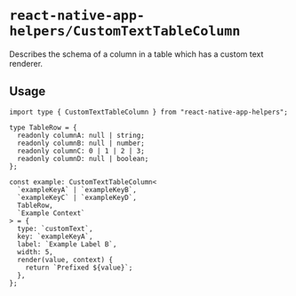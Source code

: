 # `react-native-app-helpers/CustomTextTableColumn`

Describes the schema of a column in a table which has a custom text renderer.

## Usage

```tsx
import type { CustomTextTableColumn } from "react-native-app-helpers";

type TableRow = {
  readonly columnA: null | string;
  readonly columnB: null | number;
  readonly columnC: 0 | 1 | 2 | 3;
  readonly columnD: null | boolean;
};

const example: CustomTextTableColumn<
  `exampleKeyA` | `exampleKeyB`,
  `exampleKeyC` | `exampleKeyD`,
  TableRow,
  `Example Context`
> = {
  type: `customText`,
  key: `exampleKeyA`,
  label: `Example Label B`,
  width: 5,
  render(value, context) {
    return `Prefixed ${value}`;
  },
};
```
